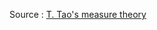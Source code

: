 Source : [T. Tao's measure theory](http://www.stat.rice.edu/~dobelman/courses/texts/qualify/Measure.Theory.Tao.pdf)


